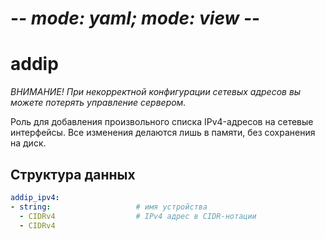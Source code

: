 # -*- mode: yaml; mode: view -*-
# addip

*ВНИМАНИЕ! При некорректной конфигурации сетевых адресов вы можете потерять управление сервером.*

Роль для добавления произвольного списка IPv4-адресов на сетевые интерфейсы. Все изменения делаются лишь в памяти, без сохранения на диск.

## Структура данных

```yaml
addip_ipv4:
- string:                   # имя устройства
  - CIDRv4                  # IPv4 адрес в CIDR-нотации
  - CIDRv4
```
